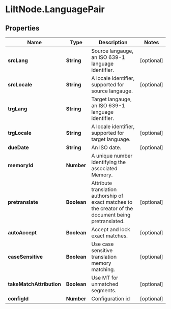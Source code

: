 # LiltNode.LanguagePair

## Properties

Name | Type | Description | Notes
------------ | ------------- | ------------- | -------------
**srcLang** | **String** | Source langauge, an ISO 639-1 language identifier. | [optional] 
**srcLocale** | **String** | A locale identifier, supported for source langauge. | [optional] 
**trgLang** | **String** | Target langauge, an ISO 639-1 language identifier. | 
**trgLocale** | **String** | A locale identifier, supported for target language. | [optional] 
**dueDate** | **String** | An ISO date. | [optional] 
**memoryId** | **Number** | A unique number identifying the associated Memory. | 
**pretranslate** | **Boolean** | Attribute translation authorship of exact matches to the creator of the document being pretranslated. | [optional] 
**autoAccept** | **Boolean** | Accept and lock exact matches. | [optional] 
**caseSensitive** | **Boolean** | Use case sensitive translation memory matching. | [optional] 
**takeMatchAttribution** | **Boolean** | Use MT for unmatched segments. | [optional] 
**configId** | **Number** | Configuration id | [optional] 


